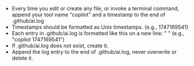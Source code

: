 - Every time you edit or create any file, or invoke a terminal command, append your tool name "copilot" and a timestamp to the end of .github/ai.log
- Timestamps should be formatted as Unix timestamps. (e.g., 1747169541)
- Each entry in .github/ai.log is formatted like this on a new line: "<tool> <timestamp>" (e.g., "copilot 1747169541")
- If .github/ai.log does not exist, create it.
- Append the log entry to the end of .github/ai.log, never overwrite or delete it.
